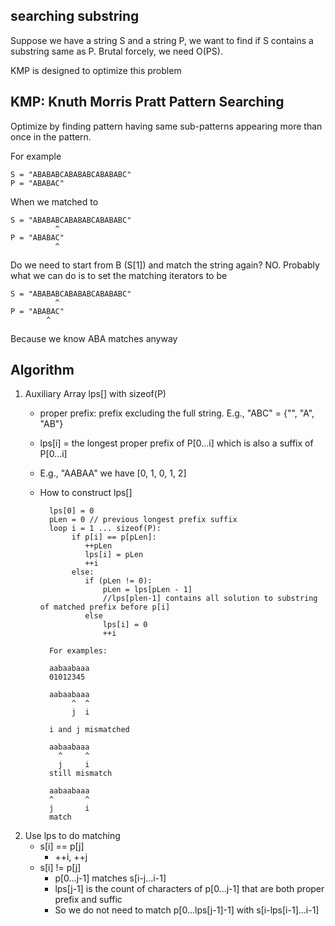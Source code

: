 ## searching substring

Suppose we have a string S and a string P, we want to find if S contains a substring same as P. Brutal forcely, we need O(PS). 

KMP is designed to optimize this problem

## KMP: Knuth Morris Pratt Pattern Searching

Optimize by finding pattern having same sub-patterns appearing more than once in the pattern. 

For example

	S = "ABABABCABABABCABABABC"
	P = "ABABAC"

When we matched to 

	S = "ABABABCABABABCABABABC"
	          ^
	P = "ABABAC"
              ^

Do we need to start from B (S[1]) and match the string again? NO. Probably what we can do is to set the matching iterators to be 

	S = "ABABABCABABABCABABABC"
	          ^
	P = "ABABAC"
			^
Because we know ABA matches anyway

## Algorithm

1) Auxiliary Array lps[] with sizeof(P)
	* proper prefix: prefix excluding the full string. E.g., "ABC" = {"", "A", "AB"}
	* lps[i] = the longest proper prefix of P[0...i] which is also a suffix of P[0...i]
	* E.g., "AABAA" we have [0, 1, 0, 1, 2]
	* How to construct lps[]

			lps[0] = 0
			pLen = 0 // previous longest prefix suffix
			loop i = 1 ... sizeof(P):
				 if p[i] == p[pLen]:
				 	++pLen
				 	lps[i] = pLen
				 	++i
				 else:
				 	if (pLen != 0):
				 		pLen = lps[pLen - 1] 
				 		//lps[plen-1] contains all solution to substring of matched prefix before p[i] 
				 	else
				 		lps[i] = 0
				 		++i

			For examples:
			
			aabaabaaa
			01012345

			aabaabaaa
			     ^  ^
			     j  i

			i and j mismatched

			aabaabaaa
			  ^     ^
			  j     i
			still mismatch

			aabaabaaa
			^       ^
			j       i
			match

2) Use lps to do matching
	* s[i] == p[j]
		* ++i, ++j
	* s[i] != p[j]
		* p[0...j-1] matches s[i-j...i-1]
		* lps[j-1] is the count of characters of p[0...j-1] that are both proper prefix and suffic
		* So we do not need to match p[0...lps[j-1]-1] with s[i-lps[i-1]...i-1]
